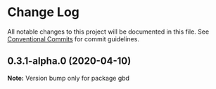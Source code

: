 # Change Log

All notable changes to this project will be documented in this file.
See [Conventional Commits](https://conventionalcommits.org) for commit guidelines.

## 0.3.1-alpha.0 (2020-04-10)

**Note:** Version bump only for package gbd
